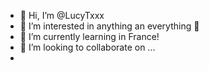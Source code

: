 - 👋 Hi, I’m @LucyTxxx
- 👀 I’m interested in anything an everything 👅
- 🌱 I’m currently learning in France! 
- 💞️ I’m looking to collaborate on ...
- 

<!---
LucyTxxx/LucyTxxx is a ✨ special ✨ repository because its `README.md` (this file) appears on your GitHub profile.
You can click the Preview link to take a look at your changes.
--->
